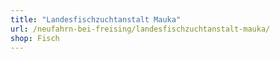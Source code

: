 ```yaml
---
title: "Landesfischzuchtanstalt Mauka"
url: /neufahrn-bei-freising/landesfischzuchtanstalt-mauka/
shop: Fisch
---
```

